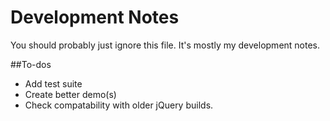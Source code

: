 # Development Notes

You should probably just ignore this file. It's mostly my development notes.

##To-dos

* Add test suite
* Create better demo(s)
* Check compatability with older jQuery builds.
